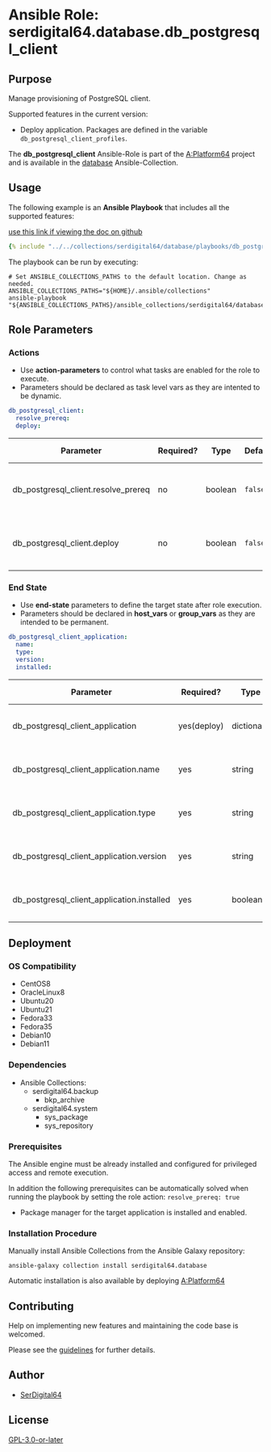 # Ansible Role: serdigital64.database.db_postgresql_client

## Purpose

Manage provisioning of PostgreSQL client.

Supported features in the current version:

- Deploy application. Packages are defined in the variable `db_postgresql_client_profiles`.

The **db_postgresql_client** Ansible-Role is part of the [A:Platform64](https://github.com/serdigital64/aplatform64) project and is available in the [database](../collections/database.md) Ansible-Collection.

## Usage

The following example is an **Ansible Playbook** that includes all the supported features:

[use this link if viewing the doc on github](../../collections/serdigital64/database/playbooks/db_postgresql_client.yml)

```yaml
{% include "../../collections/serdigital64/database/playbooks/db_postgresql_client.yml" %}
```

The playbook can be run by executing:

```shell
# Set ANSIBLE_COLLECTIONS_PATHS to the default location. Change as needed.
ANSIBLE_COLLECTIONS_PATHS="${HOME}/.ansible/collections"
ansible-playbook "${ANSIBLE_COLLECTIONS_PATHS}/ansible_collections/serdigital64/database/playbooks/db_postgresql_client.yml"
```

## Role Parameters

### Actions

- Use **action-parameters** to control what tasks are enabled for the role to execute.
- Parameters should be declared as task level vars as they are intented to be dynamic.

```yaml
db_postgresql_client:
  resolve_prereq:
  deploy:
```

| Parameter                           | Required? | Type    | Default | Purpose / Value                             |
| ----------------------------------- | --------- | ------- | ------- | ------------------------------------------- |
| db_postgresql_client.resolve_prereq | no        | boolean | `false` | Enable automatic resolution of prequisites  |
| db_postgresql_client.deploy         | no        | boolean | `false` | Enable installation of application packages |

### End State

- Use **end-state** parameters to define the target state after role execution.
- Parameters should be declared in **host_vars** or **group_vars** as they are intended to be permanent.

```yaml
db_postgresql_client_application:
  name:
  type:
  version:
  installed:
```

| Parameter                                  | Required?   | Type       | Default               | Purpose / Value                    |
| ------------------------------------------ | ----------- | ---------- | --------------------- | ---------------------------------- |
| db_postgresql_client_application           | yes(deploy) | dictionary |                       | Set application package end state  |
| db_postgresql_client_application.name      | yes         | string     | `"postgresql_client"` | Select application package name    |
| db_postgresql_client_application.type      | yes         | string     | `"distro"`            | Select application package type    |
| db_postgresql_client_application.version   | yes         | string     | `"latest"`            | Select application package version |
| db_postgresql_client_application.installed | yes         | boolean    | `true`                | Set application package end state  |

## Deployment

### OS Compatibility

- CentOS8
- OracleLinux8
- Ubuntu20
- Ubuntu21
- Fedora33
- Fedora35
- Debian10
- Debian11

### Dependencies

- Ansible Collections:
  - serdigital64.backup
    - bkp_archive
  - serdigital64.system
    - sys_package
    - sys_repository

### Prerequisites

The Ansible engine must be already installed and configured for privileged access and remote execution.

In addition the following prerequisites can be automatically solved when running the playbook by setting the role action: `resolve_prereq: true`

- Package manager for the target application is installed and enabled.

### Installation Procedure

Manually install Ansible Collections from the Ansible Galaxy repository:

```shell
ansible-galaxy collection install serdigital64.database
```

Automatic installation is also available by deploying [A:Platform64](https://aplatform64.readthedocs.io/en/latest/#deployment)

## Contributing

Help on implementing new features and maintaining the code base is welcomed.

Please see the [guidelines](../contributing/guidelines.md) for further details.

## Author

- [SerDigital64](https://serdigital64.github.io/)

## License

[GPL-3.0-or-later](https://www.gnu.org/licenses/gpl-3.0.txt)
